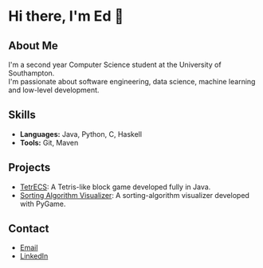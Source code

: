 # Hi there, I'm Ed 👋

## About Me
I'm a second year Computer Science student at the University of Southampton.  
I'm passionate about software engineering, data science, machine learning and low-level development.

## Skills
- **Languages:** Java, Python, C, Haskell
- **Tools:** Git, Maven


## Projects
- [TetrECS](https://github.com/EdWrayy/TetrECS): A Tetris-like block game developed fully in Java.
- [Sorting Algorithm Visualizer](https://github.com/EdWrayy/Algorithm-VIsualizer): A sorting-algorithm visualizer developed with PyGame.

## Contact
- [Email](mailto:edjwray@icloud.com)
- [LinkedIn](https://www.linkedin.com/in/edjwray/)
